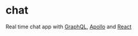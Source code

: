 # chat

Real time chat app with [GraphQL](https://graphql.org), [Apollo](https://www.apollographql.com) and [React](https://reactjs.org)
